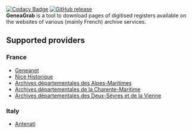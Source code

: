 [![Codacy Badge](https://app.codacy.com/project/badge/Grade/f898064ba2e44ed2a46b4670e0c9b9c7)](https://www.codacy.com/gh/06Games/GeneaGrab/dashboard?utm_source=github.com&amp;utm_medium=referral&amp;utm_content=06Games/GeneaGrab&amp;utm_campaign=Badge_Grade)
[![GitHub release](https://img.shields.io/github/v/release/06Games/GeneaGrab?include_prereleases)](https://github.com/06Games/GeneaGrab/releases/latest)  
**GeneaGrab** is a tool to download pages of digitised registers available on the websites of various (mainly French) archive services.

## Supported providers
### France
  * [Geneanet](https://www.geneanet.org/)
  * [Nice Historique](http://www.nicehistorique.org/)
  * [Archives départementales des Alpes-Maritimes](https://www.departement06.fr/archives-departementales/outils-de-recherche-et-archives-numerisees-2895.html)
  * [Archives départementales de la Charente-Maritime](https://www.archinoe.net/v2/ad17/registre.html)
  * [Archives départementales des Deux-Sèvres et de la Vienne](https://archives-deux-sevres-vienne.fr/)
### Italy
  * [Antenati](https://www.antenati.san.beniculturali.it/)
